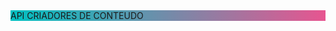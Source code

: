 <div style="background-image: linear-gradient(to left, #E75590, #00C1C2)">API CRIADORES DE CONTEUDO</div>
